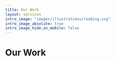 ```yaml
---
title: Our Work
layout: services
intro_image: "images/illustrations/reading.svg"
intro_image_absolute: true
intro_image_hide_on_mobile: false
---
```


# Our Work
